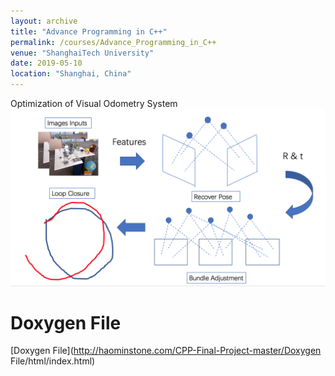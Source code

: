 ```yaml
---
layout: archive
title: "Advance Programming in C++"
permalink: /courses/Advance_Programming_in_C++
venue: "ShanghaiTech University"
date: 2019-05-10
location: "Shanghai, China"
---
```

Optimization of Visual Odometry System
![Our pipeline](/images/cpp_pip.png)

Doxygen File
=====
[Doxygen File](http://haominstone.com/CPP-Final-Project-master/Doxygen File/html/index.html)